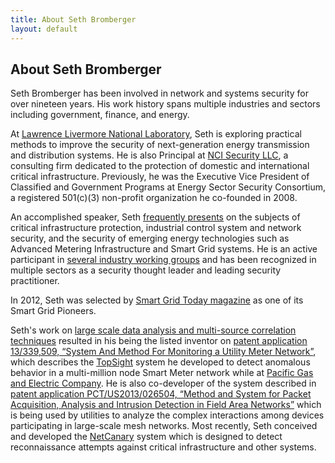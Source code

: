 ```yaml
---
title: About Seth Bromberger
layout: default
---
```

## About Seth Bromberger

Seth Bromberger has been involved in network and systems security for over nineteen years. His work history spans multiple industries and sectors including government, finance, and energy.

At [Lawrence Livermore National Laboratory](http://www.llnl.gov), Seth is exploring practical methods to improve the security of next-generation energy transmission and distribution systems. He is also Principal at [NCI Security LLC](http://www.ncisecurity.com), a consulting firm dedicated to the protection of domestic and international critical infrastructure. Previously, he was the Executive Vice President of Classified and Government Programs at Energy Sector Security Consortium, a registered 501(c)(3) non-profit organization he co-founded in 2008.

An accomplished speaker, Seth [frequently presents](/pubs) on the subjects of critical infrastructure protection, industrial control system and network security, and the security of emerging energy technologies such as Advanced Metering Infrastructure and Smart Grid systems. He is an active participant in [several industry working groups](/highlights) and has been recognized in multiple sectors as a security thought leader and leading security practitioner.

In 2012, Seth was selected by [Smart Grid Today magazine](http://www.smartgridtoday.com/products/Smart-Grid-PIONEERS-2012.cfm) as one of its Smart Grid Pioneers.

Seth's work on [large scale data analysis and multi-source correlation techniques](/projects#datacorrelation) resulted in his being the listed inventor on [patent application 13/339,509, “System And Method For Monitoring a Utility Meter Network”](http://appft1.uspto.gov/netacgi/nph-Parser?Sect1=PTO1&Sect2=HITOFF&d=PG01&p=1&u=/netahtml/PTO/srchnum.html&r=1&f=G&l=50&s1=20120232915.PGNR.), which describes the [TopSight](/projects/#topsight) system he developed to detect anomalous behavior in a multi-million node Smart Meter network while at [Pacific Gas and Electric Company](http://www.pge.com). He is also co-developer of the system described in [patent application PCT/US2013/026504, “Method and System for Packet Acquisition, Analysis and Intrusion Detection in Field Area Networks”](http://www.bromberger.com/files/US20140204799.pdf) which is being used by utilities to analyze the complex interactions among devices participating in large-scale mesh networks. Most recently, Seth conceived and developed the [NetCanary](http://www.netcanary.com) system which is designed to detect reconnaissance attempts against critical infrastructure and other systems.
